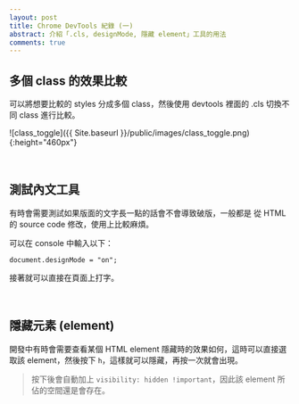 ```yaml
---
layout: post
title: Chrome DevTools 紀錄 (一)
abstract: 介紹「.cls, designMode, 隱藏 element」工具的用法
comments: true
---
```


## 多個 class 的效果比較

可以將想要比較的 styles 分成多個 class，然後使用 devtools 裡面的 .cls 切換不同 class 進行比較。

![class_toggle]({{ Site.baseurl }}/public/images/class_toggle.png){:height="460px"}

<br>

## 測試內文工具

有時會需要測試如果版面的文字長一點的話會不會導致破版，一般都是
從 HTML 的 source code 修改，使用上比較麻煩。

可以在 console 中輸入以下：

    document.designMode = "on";

接著就可以直接在頁面上打字。

<br>

## 隱藏元素 (element)

開發中有時會需要查看某個 HTML element 隱藏時的效果如何，這時可以直接選取該 element，然後按下 `h`，這樣就可以隱藏，再按一次就會出現。

> 按下後會自動加上 `visibility: hidden !important`，因此該 element 所佔的空間還是會存在。

